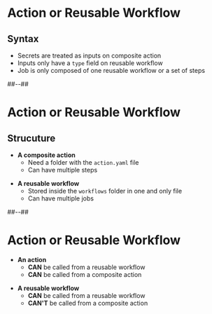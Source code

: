 <!-- .slide: -->

# Action or Reusable Workflow

## Syntax

- Secrets are treated as inputs on composite action
- Inputs only have a `type` field on reusable workflow
- Job is only composed of one reusable workflow or a set of steps
<!-- .element: class="list-fragment" -->

##--##

# Action or Reusable Workflow

## Strucuture

- **A composite action**
  - Need a folder with the `action.yaml` file
  - Can have multiple steps
<!-- .element: class="list-fragment" -->

- **A reusable workflow**
  - Stored inside the `workflows` folder in one and only file
  - Can have multiple jobs
<!-- .element: class="list-fragment" -->

##--##

# Action or Reusable Workflow

- **An action**
  - **CAN** be called from a reusable workflow
  - **CAN** be called from a composite action
<!-- .element: class="list-fragment" -->
  
- **A reusable workflow**
  - **CAN** be called from a reusable workflow
  - **CAN'T** be called from a composite action
<!-- .element: class="list-fragment" -->
